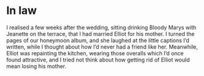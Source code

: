 In law
=======I realised a few weeks after the wedding, sitting drinking Bloody Marys with Jeanette on the terrace, that I had married Elliot for his mother. I turned the pages of our honeymoon album, and she laughed at the little captions I’d written, while I thought about how I’d never had a friend like her. Meanwhile, Elliot was repainting the kitchen, wearing those overalls which I’d once found attractive, and I tried not think about how getting rid of Elliot would mean losing his mother.